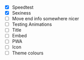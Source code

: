 - [x] Speedtest
- [x] Sexiness
- [ ] Move end info somewhere nicer
- [ ] Testing Animations
- [ ] Title
- [ ] Embed
- [ ] PWA
- [ ] Icon
- [ ] Theme colours